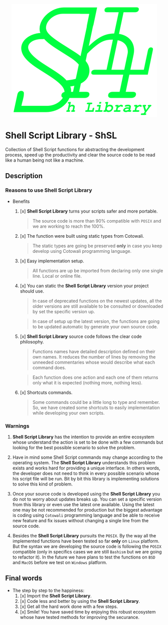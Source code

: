 <div align="center">
    <img alt="ShSL logo" src="./assets/logo/logo.png" />
</div>

# Shell Script Library - ShSL

Collection of Shell Script functions for abstracting the development process, speed up the productivity and clear the source code to be read like a human being not like a machine.

## Description

### Reasons to use **Shell Script Library**

- Benefits
    1. [x] **Shell Script Library** turns your scripts safer and more portable.
        > The source code is more than 90% compatible with `POSIX` and we are working to reach the 100%.

    1. [x] The function were built using static types from Cotowali.
        > The static types are going be preserved **only** in case you keep develop using Cotowali programming language.

    1. [x] Easy implementation setup.
        > All functions are up be imported from declaring only one single line. Local or online file.
    
    1. [x] You can static the **Shell Script Library** version your project should use.
        > In case of deprecated functions on the newest updates, all the older versions are still available to be consulted or downloaded by set the specific version up.

        > In case of setup up the latest version, the functions are going to be updated automatic by generate your own source code.
    
    1. [x] **Shell Script Library** source code follows the clear code philosophy.
        > Functions names have detailed description defined on their own names. It reduces the number of lines by removing the unneeded commentaries whose would describe what each command does.
        
        > Each function does one action and each one of them returns only what it is expected (nothing more, nothing less).

    1. [x] Shortcuts commands.
        > Some commands could be a little long to type and remember. So, we have created some shortcuts to easily implementation while developing your own scripts.

### Warnings

1. **Shell Script Library** has the intention to provide an entire ecosystem whose understand the action is set to be done with a few commands but looking for the best possible scenario to solve the problem.

1. Have in mind some Shell Script commands may change according to the operating system. The **Shell Script Library** understands this problem exists and works hard for providing a unique interface. In others words, the developer does not need to think in every possible scenario whose his script file will be run. Bit by bit this library is implementing solutions to solve this kind of problem.

1. Once your source code is developed using the **Shell Script Library** you do not to worry about updates breaks up. You can set a specific version from this library or even use the latest one available. Using the latest one may be not recommended for production but the biggest advantage is coding using `Cotowali` programming language and be able to receive new feature and fix issues without changing a single line from the source code.

1. Besides the **Shell Script Library** pursuits the `POSIX`. By the way all the implemented functions have been tested so far **only** on `Linux` platform. But the syntax we are developing the source code is following the `POSIX` compatible (only in specifics cases we are still `Bashism` but we are going to refactor it). In the future we have plans to test the functions on `BSD` and `MacOS` before we test on `Windows` platform.

## Final words 

- The step by step to the happiness:
    1. [x] Import the **Shell Script Library**.
    1. [x] Code less and better by using the **Shell Script Library**.
    1. [x] Get all the hard work done with a few steps.
    1. [x] Smile! You have saved time by enjoying this robust ecosystem whose have tested methods for improving the securance.